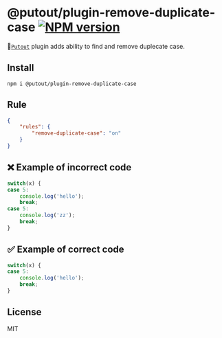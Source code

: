 # @putout/plugin-remove-duplicate-case [![NPM version][NPMIMGURL]][NPMURL]

[NPMIMGURL]: https://img.shields.io/npm/v/@putout/plugin-remove-duplicate-case.svg?style=flat&longCache=true
[NPMURL]: https://npmjs.org/package/@putout/plugin-remove-duplicate-case"npm"

🐊[`Putout`](https://github.com/coderaiser/putout) plugin adds ability to find and remove duplecate case.

## Install

```
npm i @putout/plugin-remove-duplicate-case
```

## Rule

```json
{
    "rules": {
        "remove-duplicate-case": "on"
    }
}
```

## ❌ Example of incorrect code

```js
switch(x) {
case 5:
    console.log('hello');
    break;
case 5:
    console.log('zz');
    break;
}
```

## ✅ Example of correct code

```js
switch(x) {
case 5:
    console.log('hello');
    break;
}
```

## License

MIT
